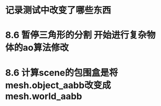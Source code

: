 # 记录测试中改变了哪些东西

# 8.6 暂停三角形的分割 开始进行复杂物体的ao算法修改

# 8.6 计算scene的包围盒是将mesh.object_aabb改变成mesh.world_aabb

